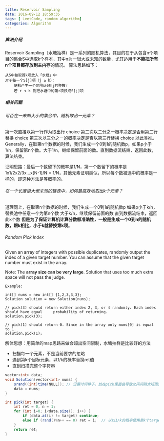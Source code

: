 ```yaml
---
title: Reservoir Sampling
date: 2016-09-12 18:59:35
tags: [ LeetCode, random algorithm]
categories: Algorithm
---
```


##### 算法介绍
Reservoir Sampling（水塘抽样）是一系列的随机算法，其目的在于从包含n个项目的集合S中选取k个样本，其中n为一很大或未知的数量，尤其适用于<b>不能把所有n个项目都存放到主内存</b>的情况。
算法思路如下：

	从S中抽取首k项放入「水塘」中
	对于每一个S[j]项（j ≥ k）：
    	随机产生一个范围从0到j的整數r
    	若 r < k 则把水塘中的第r项换成S[j]项

##### 相关问题
###### 可否在一未知大小的集合中，随机取出一元素？
第一次直接以第一行作为取出行 choice
第二次以二分之一概率决定是否用第二行替换 choice
第三次以三分之一的概率决定是否以第三行替换 choice
以此类推。
Generally，在取第n个数据的时候，我们生成一个0到1的随机数p，如果p小于1/n，保留第n个数。大于1/n，继续保留前面的数。直到数据流结束，返回此数，算法结束。

证明思路：最后一个数留下的概率是1/N，第一个数留下的概率是1x1/2x2/3x...x(N-1)/N = 1/N，其他元素证明类似，所以每个数被选中的概率是一样的，即这种方法是等概率的。

###### 在一个长度很大但未知的链表中，如何最高效地取出k个元素？
道理同上，在取第n个数据的时候，我们生成一个0到1的随机数p
如果p小于k/n，替换池中任意一个为第n个数
大于k/n，继续保留前面的数
直到数据流结束，返回此k个数
<b>但是为了保证计算机计算分数额准确性，一般是生成一个0到n的随机数，跟k相比，小于k就替换第k项</b>。

###### Random Pick Index <LeetCode>
Given an array of integers with possible duplicates, randomly output the index of a given target number. You can assume that the given target number must exist in the array.

Note:
The <b>array size can be very large</b>. Solution that uses too much extra space will not pass the judge.

	Example:

	int[] nums = new int[] {1,2,3,3,3};
	Solution solution = new Solution(nums);

	// pick(3) should return either index 2, 3, or 4 randomly. Each index should have equal 	probability of returning.
	solution.pick(3);

	// pick(1) should return 0. Since in the array only nums[0] is equal to 1.
	solution.pick(1);


解体思想：用简单的map思路来做会超出空间限制，水塘抽样是比较好的方法
- 扫描每一个元素，不是当前要求的忽略
- 遇到第k个目标元素，以1/k的概率替换ret值
- 直到扫描完整个字符串

```java
vector<int> data;
void Solution(vector<int> nums) {
	srand((int)time(NULL)); // 设置时间种子，放在pick里面会导致之间间隔太短而使得随机数不随机
	data = nums;
}

int pick(int target) {
	int ret = 0, n = 1;
	for (int i=0; i<data.size(); i++) {
		if (data.at(i) != target) continue;
		else if (rand()%n++ == 0) ret = i;  // 以以1/k的概率使用第k个target值
	}
	return ret;
}
```